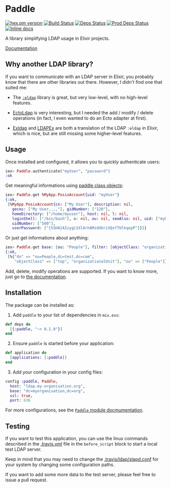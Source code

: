 # Paddle

[![hex.pm version](https://img.shields.io/hexpm/v/paddle.svg)](https://hex.pm/packages/paddle)
[![Build Status](https://travis-ci.org/minijackson/paddle.svg?branch=master)](https://travis-ci.org/minijackson/paddle)
[![Deps Status](https://beta.hexfaktor.org/badge/all/github/minijackson/paddle.svg)](https://beta.hexfaktor.org/github/minijackson/paddle)
[![Prod Deps Status](https://beta.hexfaktor.org/badge/prod/github/minijackson/paddle.svg)](https://beta.hexfaktor.org/github/minijackson/paddle)
[![Inline docs](http://inch-ci.org/github/minijackson/paddle.svg)](http://inch-ci.org/github/minijackson/paddle)

A library simplifying LDAP usage in Elixir projects.

[Documentation](https://hexdocs.pm/paddle/Paddle.html)

## Why another LDAP library?

If you want to communicate with an LDAP server in Elixir, you probably know
that there are other libraries out there. However, I didn't find one that
suited me:

- The [`:eldap`](http://erlang.org/doc/man/eldap.html) library is great, but
  very low-level, with no high-level features.

- [EctoLdap](https://github.com/jeffweiss/ecto_ldap) is very interesting, but I
  needed the add / modify / delete operations (in fact, I even wanted to do an
  Ecto adapter at first).

- [Exldap](https://github.com/jmerriweather/exldap) and
  [LDAPEx](https://github.com/OvermindDL1/ldap_ex) are both a translation of
  the LDAP `:eldap` in Elixir, which is nice, but are still missing some
  higher-level features.

## Usage

Once installed and configured, it allows you to quickly authenticate users:

```elixir
iex> Paddle.authenticate("myUser", "password")
:ok
```

Get meaningful informations using [paddle class objects](https://hexdocs.pm/paddle/Paddle.Class.html):

```elixir
iex> Paddle.get %MyApp.PosixAccount{uid: "myUser"}
{:ok,
 [%MyApp.PosixAccount{cn: ["My User"], description: nil,
   gecos: ["My User,,,,"], gidNumber: ["120"],
   homeDirectory: ["/home/myuser"], host: nil, l: nil,
   loginShell: ["/bin/bash"], o: nil, ou: nil, seeAlso: nil, uid: ["myUser"],
   uidNumber: ["500"],
   userPassword: ["{SSHA}AIzygLSXlArhAMzddUriXQxf7UlkqopP"]}]}
```

Or just get informations about anything:

```elixir
iex> Paddle.get base: [ou: "People"], filter: [objectClass: "organizationalUnit"]
{:ok,
 [%{"dn" => "ou=People,dc=test,dc=com",
    "objectClass" => ["top", "organizationalUnit"], "ou" => ["People"]}]}
```

Add, delete, modify operations are supported. If you want to know more, just
go to [the documentation](https://hexdocs.pm/paddle/Paddle.html).

## Installation

The package can be installed as:

1. Add `paddle` to your list of dependencies in `mix.exs`:

  ```elixir
  def deps do
    [{:paddle, "~> 0.1.0"}]
  end
  ```

2. Ensure `paddle` is started before your application:

  ```elixir
  def application do
    [applications: [:paddle]]
  end
  ```

3. Add your configuration in your config files:

  ```elixir
  config :paddle, Paddle,
    host: "ldap.my-organisation.org",
    base: "dc=myorganisation,dc=org",
    ssl: true,
    port: 636
  ```

  For more configurations, see the [`Paddle` module docmumentation](https://hexdocs.pm/paddle/Paddle.html#module-configuration).

## Testing

If you want to test this application, you can use the linux commands
described in the [.travis.yml](.travis.yml) file in the
`before_script` block to start a local test LDAP server.

Keep in mind that you may need to change the
[.travis/ldap/slapd.conf](.travis/ldap/slapd.conf) for your system by changing
some configuration paths.

If you want to add some more data to the test server, please feel free
to issue a pull request.
